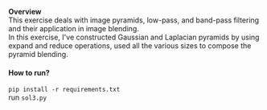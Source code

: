 **Overview**<br>
This exercise deals with image pyramids, low-pass, and band-pass filtering and their application in image blending.<br/>
In this exercise, I've constructed Gaussian and Laplacian pyramids by using expand and reduce operations, used all the various sizes to compose the pyramid blending.


#### How to run?<br/>
`pip install -r requirements.txt`<br/>
run `sol3.py`
